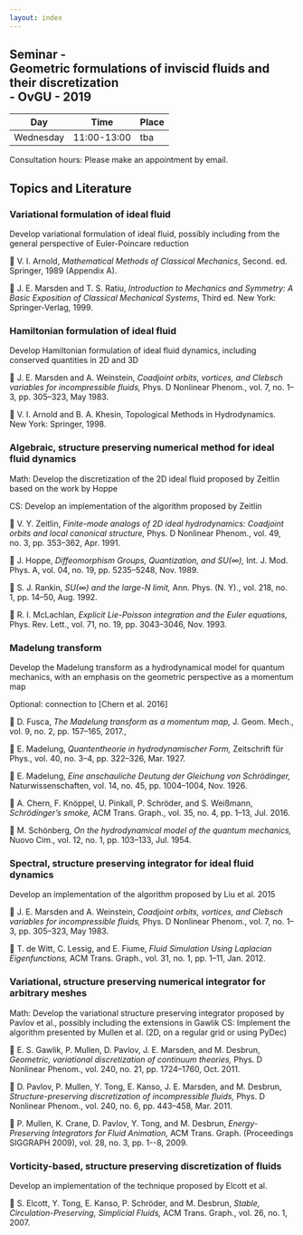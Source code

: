 ```yaml
---
layout: index
---
```


Seminar - <br> Geometric formulations of inviscid fluids and their discretization <br> - OvGU - 2019
-----


| Day | Time | Place |
| ------- | ------ | ------- |
| Wednesday | 11:00-13:00 | tba |

Consultation hours: Please make an appointment by email.



## Topics and Literature

### Variational formulation of ideal fluid

Develop variational formulation of ideal fluid, possibly including from the general perspective of Euler-Poincare reduction
  
:orange_book: V. I. Arnold, *Mathematical Methods of Classical Mechanics*, Second. ed. Springer, 1989 (Appendix A).

:orange_book: J. E. Marsden and T. S. Ratiu, *Introduction to Mechanics and Symmetry: A Basic Exposition of Classical Mechanical Systems*, Third ed. New York: Springer-Verlag, 1999.


### Hamiltonian formulation of ideal fluid

Develop Hamiltonian formulation of ideal fluid dynamics, including conserved quantities in 2D and 3D

:page_facing_up: J. E. Marsden and A. Weinstein, *Coadjoint orbits, vortices, and Clebsch variables for incompressible fluids,* Phys. D Nonlinear Phenom., vol. 7, no. 1–3, pp. 305–323, May 1983.

:orange_book: V. I. Arnold and B. A. Khesin, Topological Methods in Hydrodynamics. New York: Springer, 1998.


### Algebraic, structure preserving numerical method for ideal fluid dynamics

Math: Develop the discretization of the 2D ideal fluid proposed by Zeitlin based on the work by Hoppe

CS: Develop an implementation of the algorithm proposed by Zeitlin

:page_facing_up: V. Y. Zeitlin, *Finite-mode analogs of 2D ideal hydrodynamics: Coadjoint orbits and local canonical structure,* Phys. D Nonlinear Phenom., vol. 49, no. 3, pp. 353–362, Apr. 1991.

:page_facing_up: J. Hoppe, *Diffeomorphism Groups, Quantization, and SU(∞),* Int. J. Mod. Phys. A, vol. 04, no. 19, pp. 5235–5248, Nov. 1989.

:page_facing_up: S. J. Rankin, *SU(∞) and the large-N limit,* Ann. Phys. (N. Y)., vol. 218, no. 1, pp. 14–50, Aug. 1992.

:page_facing_up: R. I. McLachlan, *Explicit Lie-Poisson integration and the Euler equations,* Phys. Rev. Lett., vol. 71, no. 19, pp. 3043–3046, Nov. 1993.


### Madelung transform

Develop the Madelung transform as a hydrodynamical model for quantum mechanics, with an emphasis on the geometric perspective as a momentum map

Optional: connection to [Chern et al. 2016]

:page_facing_up: D. Fusca, *The Madelung transform as a momentum map,* J. Geom. Mech., vol. 9, no. 2, pp. 157–165, 2017.,

:page_facing_up: E. Madelung, *Quantentheorie in hydrodynamischer Form,* Zeitschrift für Phys., vol. 40, no. 3–4, pp. 322–326, Mar. 1927.

:page_facing_up: E. Madelung, *Eine anschauliche Deutung der Gleichung von Schrödinger,* Naturwissenschaften, vol. 14, no. 45, pp. 1004–1004, Nov. 1926.

:page_facing_up: A. Chern, F. Knöppel, U. Pinkall, P. Schröder, and S. Weißmann, *Schrödinger’s smoke,* ACM Trans. Graph., vol. 35, no. 4, pp. 1–13, Jul. 2016.

:page_facing_up: M. Schönberg, *On the hydrodynamical model of the quantum mechanics,* Nuovo Cim., vol. 12, no. 1, pp. 103–133, Jul. 1954.


### Spectral, structure preserving integrator for ideal fluid dynamics

Develop an implementation of the algorithm proposed by Liu et al. 2015

:page_facing_up: J. E. Marsden and A. Weinstein, *Coadjoint orbits, vortices, and Clebsch variables for incompressible fluids,* Phys. D Nonlinear Phenom., vol. 7, no. 1–3, pp. 305–323, May 1983.

:page_facing_up: T. de Witt, C. Lessig, and E. Fiume, *Fluid Simulation Using Laplacian Eigenfunctions,* ACM Trans. Graph., vol. 31, no. 1, pp. 1–11, Jan. 2012.


### Variational, structure preserving numerical integrator for arbitrary meshes

Math: Develop the variational structure preserving integrator proposed by Pavlov et al., possibly including the extensions in Gawlik
CS: Implement the algorithm presented by Mullen et al. (2D, on a regular grid or using PyDec)

:page_facing_up: E. S. Gawlik, P. Mullen, D. Pavlov, J. E. Marsden, and M. Desbrun, *Geometric, variational discretization of continuum theories,* Phys. D Nonlinear Phenom., vol. 240, no. 21, pp. 1724–1760, Oct. 2011.

:page_facing_up: D. Pavlov, P. Mullen, Y. Tong, E. Kanso, J. E. Marsden, and M. Desbrun, *Structure-preserving discretization of incompressible fluids,* Phys. D Nonlinear Phenom., vol. 240, no. 6, pp. 443–458, Mar. 2011.

:page_facing_up: P. Mullen, K. Crane, D. Pavlov, Y. Tong, and M. Desbrun, *Energy-Preserving Integrators for Fluid Animation,* ACM Trans. Graph. (Proceedings SIGGRAPH 2009), vol. 28, no. 3, pp. 1--8, 2009.


### Vorticity-based, structure preserving discretization of fluids

Develop an implementation of the technique proposed by Elcott et al.

:page_facing_up: S. Elcott, Y. Tong, E. Kanso, P. Schröder, and M. Desbrun, *Stable, Circulation-Preserving, Simplicial Fluids,* ACM Trans. Graph., vol. 26, no. 1, 2007.
